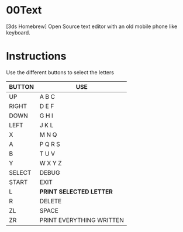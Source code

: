 # 00Text
[3ds Homebrew] Open Source text editor with an old mobile phone like keyboard. 

# Instructions

Use the different buttons to select the letters

| BUTTON | USE |
|---|---|
| UP | A B C |
| RIGHT | D E F |
| DOWN | G H I |
| LEFT | J K L |
| X      | M N Q       | 
| A      | P Q R S     |
| B      | T U V       |
| Y      | W X Y Z     |
| SELECT | DEBUG       |
| START  | EXIT        |
| L      | **PRINT SELECTED LETTER** |
| R      | DELETE      |
| ZL     | SPACE       |
| ZR     | PRINT EVERYTHING WRITTEN  |
